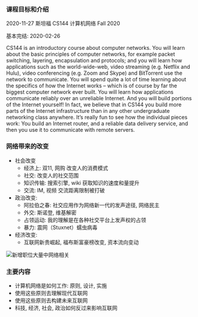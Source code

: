 ### 课程目标和介绍

2020-11-27 斯坦福 CS144 计算机网络 Fall 2020

基本完结: 2020-02-26 

CS144 is an introductory course about computer networks.  You will learn about the basic principles of computer networks, for example packet switching, layering, encapsulation and protocols; and you will learn how applications such as the world-wide-web, video streaming (e.g. Netflix and Hulu), video conferencing (e.g. Zoom and Skype) and BitTorrent use the network to communicate. You will spend quite a lot of time learning about the specifics of how the Internet works – which is of course by far the biggest computer network ever built.  You will learn how applications communicate reliably over an unreliable Internet.  And you will build portions of the Internet yourself!  In fact, we believe that in CS144 you build more parts of the Internet infrastructure than in any other undergraduate networking class anywhere. It’s really fun to see how the individual pieces work: You build an Internet router, and a reliable data delivery service, and then you use it to communicate with remote servers.

### 网络带来的改变
- 社会改变
  - 经济上: 双11, 网购 改变人的消费模式
  - 社交: 改变人的社交范围
  - 知识传输: 搜索引擎, wiki 获取知识的速度和量提升
  - 交流: IM, 视频 交流距离限制被打破
- 政治改变:
  - 阿拉伯之春: 社交应用作为网络新一代的发声途径, 网络民主
  - 外交: 斯诺登, 维基解密
  - 占领运动: 我的理解是在各种社交平台上发声权的占领
  - 暴力: 震网（Stuxnet）蠕虫病毒
- 经济改变: 
  - 互联网新贵崛起, 福布斯富豪榜改变, 资本流向变动

![新增职位大量中网络相关]("~@assets/80/jobs.jpg")

### 主要内容
- 计算机网络是如何工作: 原则, 设计, 实施
- 使用这些原则去理解现代互联网
- 使用这些原则去构建未来互联网
- 科技, 经济, 社会, 政治如何反过来影响互联网

